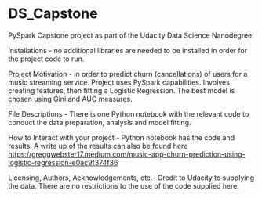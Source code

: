 # DS_Capstone
PySpark Capstone project as part of the Udacity Data Science Nanodegree 

Installations - no additional libraries are needed to be installed in order for the project code to run.

Project Motivation - in order to predict churn (cancellations) of users for a music streaming service. Project uses PySpark capabilities. Involves creating features, then fitting a Logistic Regression. The best model is chosen using Gini and AUC measures. 

File Descriptions - There is one Python notebook with the relevant code to conduct the data preparation, analysis and model fitting. 

How to Interact with your project - Python notebook has the code and results. A write up of the results can also be found here https://greggwebster17.medium.com/music-app-churn-prediction-using-logistic-regression-e0ac9f374f36

Licensing, Authors, Acknowledgements, etc.- Credit to Udacity to supplying the data. There are no restrictions to the use of the code supplied here.
